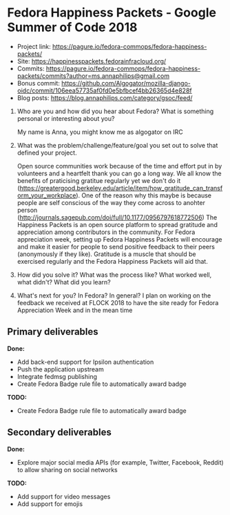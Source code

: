 # Fedora Happiness Packets - Google Summer of Code 2018

* Project link: https://pagure.io/fedora-commops/fedora-happiness-packets/
* Site: https://happinesspackets.fedorainfracloud.org/
* Commits: https://pagure.io/fedora-commops/fedora-happiness-packets/commits?author=ms.annaphilips@gmail.com
* Bonus commit:
https://github.com/Algogator/mozilla-django-oidc/commit/106eea57735af0fd0e5bfbcef4bb26365d4e828f
* Blog posts: https://blog.annaphilips.com/category/gsoc/feed/

1. Who are you and how did you hear about Fedora?  What is something personal or interesting about you?

    My name is Anna, you might know me as algogator on IRC

2. What was the problem/challenge/feature/goal you set out to solve that defined your project.
    
    Open source communities work because of the time and effort put in by volunteers and a heartfelt thank you can go a long way. We all know the benefits of praticising gratitue regularly yet we don't do it (https://greatergood.berkeley.edu/article/item/how_gratitude_can_transform_your_workplace). One of the reason why this maybe is because people are self conscious of the way they come across to anohter person (http://journals.sagepub.com/doi/full/10.1177/0956797618772506) The Happiness Packets is an open source platform to spread gratitude and appreciation among contributors in the community. For Fedora appreciation week, setting up Fedora Happiness Packets will encourage and make it easier for people to send positive feedback to their peers (anonymously if they like). Gratitude is a muscle that should be exercised regularly and the Fedora Happiness Packets will aid that. 

3. How did you solve it?  What was the process like?  What worked well, what didn't?  What did you learn?

4. What's next for you? In Fedora? In general?
   I plan on working on the feedback we received at FLOCK 2018 to have the site ready for Fedora Appreciation Week and in the mean time 

Primary deliverables
------
**Done:**
* Add back-end support for Ipsilon authentication
* Push the application upstream
* Integrate fedmsg publishing
* Create Fedora Badge rule file to automatically award badge

**TODO:**
* Create Fedora Badge rule file to automatically award badge

Secondary deliverables
------
**Done:**
* Explore major social media APIs (for example, Twitter, Facebook, Reddit) to allow sharing on social networks

**TODO:**
* Add support for video messages
* Add support for emojis


